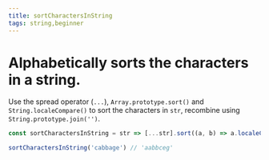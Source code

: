 ```yaml
---
title: sortCharactersInString
tags: string,beginner
---
```


# Alphabetically sorts the characters in a string.

Use the spread operator (`...`), `Array.prototype.sort()` and `String.localeCompare()` to sort the characters in `str`, recombine using `String.prototype.join('')`.

```js
const sortCharactersInString = str => [...str].sort((a, b) => a.localeCompare(b)).join('')
```

```js
sortCharactersInString('cabbage') // 'aabbceg'
```
